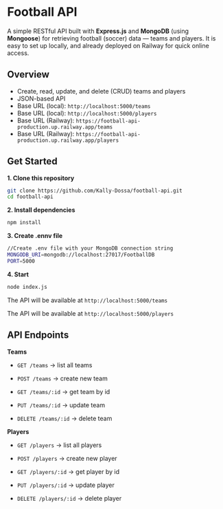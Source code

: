 # Football API 
A simple RESTful API built with **Express.js** and **MongoDB** (using **Mongoose**) for retrieving football (soccer) data — teams and players.
It is easy to set up locally, and already deployed on Railway for quick online access.

## Overview

- Create, read, update, and delete (CRUD) teams and players
- JSON-based API  
- Base URL (local): `http://localhost:5000/teams`
- Base URL (local): `http://localhost:5000/players`
- Base URL (Railway): `https://football-api-production.up.railway.app/teams`
- Base URL (Railway): `https://football-api-production.up.railway.app/players`


## Get Started

**1. Clone this repository**  
 ```bash
 git clone https://github.com/Kally-Dossa/football-api.git
 cd football-api
```

**2. Install dependencies**
 ```bash
npm install
```

**3. Create .ennv file**
 ```bash
//Create .env file with your MongoDB connection string
MONGODB_URI=mongodb://localhost:27017/FootballDB
PORT=5000
```

**4. Start**
 ```bash
node index.js
```
The API will be available at `http://localhost:5000/teams`

The API will be available at `http://localhost:5000/players`

## API Endpoints
**Teams**
- `GET /teams` → list all teams

- `POST /teams` → create new team

- `GET /teams/:id` → get team by id

- `PUT /teams/:id` → update team

- `DELETE /teams/:id` → delete team

**Players**

- `GET /players` → list all players

- `POST /players` → create new player

- `GET /players/:id` → get player by id

- `PUT /players/:id` → update player

- `DELETE /players/:id` → delete player
